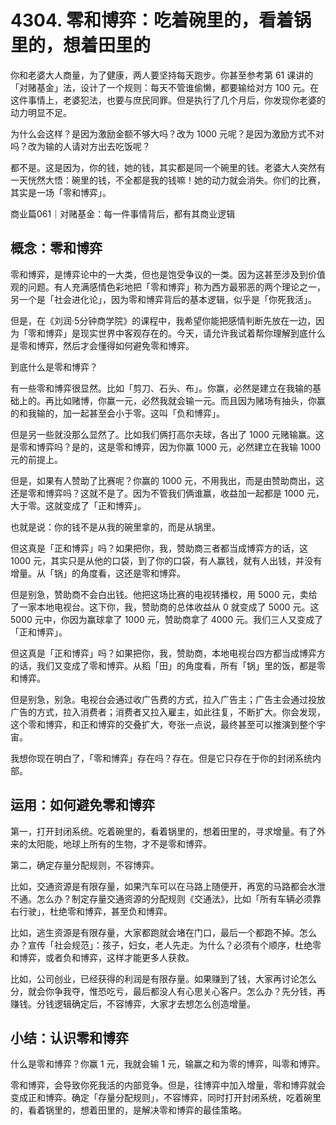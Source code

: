 # 4304. 零和博弈：吃着碗里的，看着锅里的，想着田里的

你和老婆大人商量，为了健康，两人要坚持每天跑步。你甚至参考第 61 课讲的「对赌基金」法，设计了一个规则：每天不管谁偷懒，都要输给对方 100 元。在这件事情上，老婆犯法，也要与庶民同罪。但是执行了几个月后，你发现你老婆的动力明显不足。

为什么会这样？是因为激励金额不够大吗？改为 1000 元呢？是因为激励方式不对吗？改为输的人请对方出去吃饭呢？

都不是。这是因为，你的钱，她的钱，其实都是同一个碗里的钱。老婆大人突然有一天恍然大悟：碗里的钱，不全都是我的钱嘛！她的动力就会消失。你们的比赛，其实是一场「零和博弈」。

商业篇061｜对赌基金：每一件事情背后，都有其商业逻辑

## 概念：零和博弈

零和博弈，是博弈论中的一大类，但也是饱受争议的一类。因为这甚至涉及到价值观的问题。有人充满感情色彩地把「零和博弈」称为西方最邪恶的两个理论之一，另一个是「社会进化论」，因为零和博弈背后的基本逻辑，似乎是「你死我活」。

但是，在《刘润·5分钟商学院》的课程中，我希望你能把感情判断先放在一边，因为「零和博弈」是现实世界中客观存在的。今天，请允许我试着帮你理解到底什么是零和博弈，然后才会懂得如何避免零和博弈。

到底什么是零和博弈？

有一些零和博弈很显然。比如「剪刀、石头、布」。你赢，必然是建立在我输的基础上的。再比如赌博，你赢一元，必然我就会输一元。而且因为赌场有抽头，你赢的和我输的，加一起甚至会小于零。这叫「负和博弈」。

但是另一些就没那么显然了。比如我们俩打高尔夫球，各出了 1000 元赌输赢。这是零和博弈吗？是的，这是零和博弈，因为你赢 1000 元，必然建立在我输 1000 元的前提上。

但是，如果有人赞助了比赛呢？你赢的 1000 元，不用我出，而是由赞助商出，这还是零和博弈吗？这就不是了。因为不管我们俩谁赢，收益加一起都是 1000 元，大于零。这就变成了「正和博弈」。

也就是说：你的钱不是从我的碗里拿的，而是从锅里。

但这真是「正和博弈」吗？如果把你，我，赞助商三者都当成博弈方的话，这 1000 元，其实只是从他的口袋，到了你的口袋，有人赢钱，就有人出钱，并没有增量。从「锅」的角度看，这还是零和博弈。

但是别急，赞助商不会白出钱。他把这场比赛的电视转播权，用 5000 元，卖给了一家本地电视台。这下你，我，赞助商的总体收益从 0 就变成了 5000 元。这 5000 元中，你因为赢球拿了 1000 元，赞助商拿了 4000 元。我们三人又变成了「正和博弈」。

但这真是「正和博弈」吗？如果把你，我，赞助商，本地电视台四方都当成博弈方的话，我们又变成了零和博弈。从稻「田」的角度看，所有「锅」里的饭，都是零和博弈。

但是别急，别急。电视台会通过收广告费的方式，拉入广告主；广告主会通过投放广告的方式，拉入消费者；消费者又拉入雇主，如此往复，不断扩大。你会发现，这个零和博弈，和正和博弈的交叠扩大，夸张一点说，最终甚至可以推演到整个宇宙。

我想你现在明白了，「零和博弈」存在吗？存在。但是它只存在于你的封闭系统内部。

## 运用：如何避免零和博弈

第一，打开封闭系统。吃着碗里的，看着锅里的，想着田里的，寻求增量。有了外来的太阳能，地球上所有的生物，才不是零和博弈。

第二，确定存量分配规则，不容博弈。

比如，交通资源是有限存量，如果汽车可以在马路上随便开，再宽的马路都会水泄不通。怎么办？制定存量交通资源的分配规则《交通法》，比如「所有车辆必须靠右行驶」，杜绝零和博弈，甚至负和博弈。

比如，逃生资源是有限存量，大家都跑就会堵在门口，最后一个都跑不掉。怎么办？宣传「社会规范」：孩子，妇女，老人先走。为什么？必须有个顺序，杜绝零和博弈，或者负和博弈，这样才能更多人获救。

比如，公司创业，已经获得的利润是有限存量。如果赚到了钱，大家再讨论怎么分，就会你争我夺，惟恐吃亏，最后都没人有心思关心客户。怎么办？先分钱，再赚钱。分钱逻辑确定后，不容博弈，大家才去想怎么创造增量。

## 小结：认识零和博弈

什么是零和博弈？你赢 1 元，我就会输 1 元，输赢之和为零的博弈，叫零和博弈。

零和博弈，会导致你死我活的内部竞争。但是，往博弈中加入增量，零和博弈就会变成正和博弈。确定「存量分配规则」，不容博弈，同时打开封闭系统，吃着碗里的，看着锅里的，想着田里的，是解决零和博弈的最佳策略。
